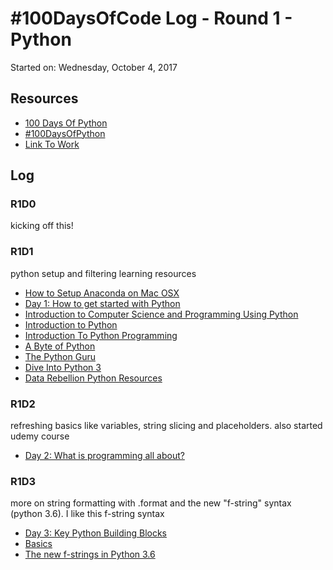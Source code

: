 # #100DaysOfCode Log - Round 1 - Python

Started on: Wednesday, October 4, 2017

## Resources

- [100 Days Of Python](http://tecladocode.com/blog/100daysofpython/)
- [#100DaysOfPython](https://twitter.com/search?q=%23100DaysOfPython)
- [Link To Work](https://github.com/juancarlosqr/datascience/tree/master/python/100daysofpython)

## Log

### R1D0
kicking off this!

### R1D1
python setup and filtering learning resources
- [How to Setup Anaconda on Mac OSX](http://mrshipley.com/2016/09/19/how-to-setup-anaconda-on-mac-osx/)
- [Day 1: How to get started with Python](http://tecladocode.com/blog/learn-python-day-1-how-to-start-with-python/)
- [Introduction to Computer Science and Programming Using Python](https://www.edx.org/course/introduction-computer-science-mitx-6-00-1x-11)
- [Introduction to Python](https://www.udacity.com/course/introduction-to-python--ud1110)
- [Introduction To Python Programming](https://www.udemy.com/pythonforbeginnersintro/)
- [A Byte of Python](https://python.swaroopch.com/)
- [The Python Guru](http://thepythonguru.com/)
- [Dive Into Python 3](http://www.diveintopython3.net/)
- [Data Rebellion Python Resources](https://datarebellion.com/resources/)

### R1D2
refreshing basics like variables, string slicing and placeholders. also started udemy course
- [Day 2: What is programming all about?](http://tecladocode.com/blog/learn-python-day-2-what-is-programming-about/)

### R1D3
more on string formatting with .format and the new "f-string" syntax (python 3.6). I like this f-string syntax
- [Day 3: Key Python Building Blocks](http://tecladocode.com/blog/learn-python-day-3-first-look-at-python/)
- [Basics](https://python.swaroopch.com/basics.html)
- [The new f-strings in Python 3.6](https://cito.github.io/blog/f-strings/)
